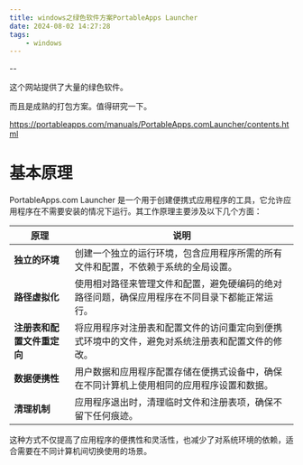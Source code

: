 ```yaml
---
title: windows之绿色软件方案PortableApps Launcher
date: 2024-08-02 14:27:28
tags:
	- windows
---
```


--

这个网站提供了大量的绿色软件。

而且是成熟的打包方案。值得研究一下。

https://portableapps.com/manuals/PortableApps.comLauncher/contents.html

# 基本原理

PortableApps.com Launcher 是一个用于创建便携式应用程序的工具，它允许应用程序在不需要安装的情况下运行。其工作原理主要涉及以下几个方面：

| 原理                       | 说明                                                         |
| -------------------------- | ------------------------------------------------------------ |
| **独立的环境**             | 创建一个独立的运行环境，包含应用程序所需的所有文件和配置，不依赖于系统的全局设置。 |
| **路径虚拟化**             | 使用相对路径来管理文件和配置，避免硬编码的绝对路径问题，确保应用程序在不同目录下都能正常运行。 |
| **注册表和配置文件重定向** | 将应用程序对注册表和配置文件的访问重定向到便携式环境中的文件，避免对系统注册表和配置文件的修改。 |
| **数据便携性**             | 用户数据和应用程序配置存储在便携式设备中，确保在不同计算机上使用相同的应用程序设置和数据。 |
| **清理机制**               | 应用程序退出时，清理临时文件和注册表项，确保不留下任何痕迹。 |

这种方式不仅提高了应用程序的便携性和灵活性，也减少了对系统环境的依赖，适合需要在不同计算机间切换使用的场景。

